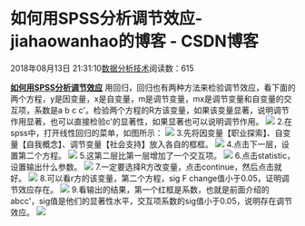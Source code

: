 
# 如何用SPSS分析调节效应​​​​​​​ - jiahaowanhao的博客 - CSDN博客


2018年08月13日 21:31:10[数据分析技术](https://me.csdn.net/jiahaowanhao)阅读数：615


**[如何用SPSS分析调节效应](http://cda.pinggu.org/view/26359.html)**
用回归，回归也有两种方法来检验调节效应，看下面的两个方程，y是因变量，x是自变量，m是调节变量，mx是调节变量和自变量的交互项，系数是a b c c'。检验两个方程的R方该变量，如果该变量显著，说明调节作用显著，也可以直接检验c'的显著性，如果显著也可以说明调节作用。
![](http://cda.pinggu.org/uploadfile/image/20180813/20180813064100_44059.png)
2.在spss中，打开线性回归的菜单，如图所示：
![](http://cda.pinggu.org/uploadfile/image/20180813/20180813064053_60108.png)
3.先将因变量【职业探索】、自变量【自我概念】、调节变量【社会支持】放入各自的框框。
![](http://cda.pinggu.org/uploadfile/image/20180813/20180813064045_53187.png)
4.点击下一层，设置第二个方程。
![](http://cda.pinggu.org/uploadfile/image/20180813/20180813064038_68479.png)
5.这第二层比第一层增加了一个交互项。
![](http://cda.pinggu.org/uploadfile/image/20180813/20180813064031_38421.png)
6.点击statistic，设置输出什么参数。
![](http://cda.pinggu.org/uploadfile/image/20180813/20180813064021_76463.png)
7.一定要选择R方改变量，点击continue，然后点击就好。
![](http://cda.pinggu.org/uploadfile/image/20180813/20180813064014_60203.png)
8.可以看r方的该变量，第二个方程，sig F change值小于0.05，证明调节效应存在。
![](http://cda.pinggu.org/uploadfile/image/20180813/20180813064007_46907.png)
9.看输出的结果，第一个红框是系数，也就是前面介绍的abcc'，sig值是他们的显著性水平，交互项系数的sig值小于0.05，说明存在调节效应。
![](http://cda.pinggu.org/uploadfile/image/20180813/20180813064000_91153.png)

